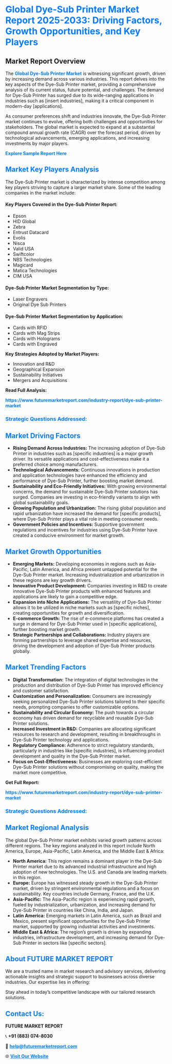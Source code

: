 <h1 style="color: #007BFF;">Global Dye-Sub Printer Market Report 2025-2033: Driving Factors, Growth Opportunities, and Key Players</h1>

<section id="overview">
<h2>Market Report Overview</h2>
<p>The <a href="https://www.futuremarketreport.com/industry-report/dye-sub-printer-market" style="color: #007BFF; text-decoration: none;"><strong>Global Dye-Sub Printer Market</strong></a> is witnessing significant growth, driven by increasing demand across various industries. This report delves into the key aspects of the Dye-Sub Printer market, providing a comprehensive analysis of its current status, future potential, and challenges. The demand for Dye-Sub Printer has surged due to its wide-ranging applications in industries such as [insert industries], making it a critical component in modern-day [applications].</p>
<p>As consumer preferences shift and industries innovate, the Dye-Sub Printer market continues to evolve, offering both challenges and opportunities for stakeholders. The global market is expected to expand at a substantial compound annual growth rate (CAGR) over the forecast period, driven by technological advancements, emerging applications, and increasing investments by major players.</p>
</section>

<section id="overview">
<p><a href="https://www.futuremarketreport.com/request-sample/reportId=98103" style="color: #007BFF; text-decoration: none;"><strong>Explore Sample Report Here</strong></a></p>
</section>

<section id="key-players">
<h2 style="color: #007BFF;">Market Key Players Analysis</h2>
<p>The Dye-Sub Printer market is characterized by intense competition among key players striving to capture a larger market share. Some of the leading companies in the market include:</p>
<h4>Key Players Covered in the Dye-Sub Printer Report:</h4>
<ul><li>Epson</li><li>HID Global</li><li>Zebra</li><li>Entrust Datacard</li><li>Evolis</li><li>Nisca</li><li>Valid USA</li><li>Swiftcolor</li><li>NBS Technologies</li><li>Magicard</li><li>Matica Technologies</li><li>CIM USA</li></ul>
<h4>Dye-Sub Printer Market Segmentation by Type:</h4>
<ul><li>Laser Engravers</li><li>Original Dye Sub Printers</li></ul>

<h4>Dye-Sub Printer Market Segmentation by Application:</h4>
<ul><li>Cards with RFID</li><li>Cards with Mag Strips</li><li>Cards with Holograms</li><li>Cards with Engraved</li></ul>
<p><strong>Key Strategies Adopted by Market Players:</strong></p>
<ul>
<li>Innovation and R&D</li>
<li>Geographical Expansion</li>
<li>Sustainability Initiatives</li>
<li>Mergers and Acquisitions</li>
</ul>
</section>

<section>
<p><strong>Read Full Analysis: </strong></p><a href="https://www.futuremarketreport.com/industry-report/dye-sub-printer-market" style="color: #007BFF; text-decoration: none;"><strong>https://www.futuremarketreport.com/industry-report/dye-sub-printer-market</strong></a>
<h3 style="color: #007BFF;">Strategic Questions Addressed:</h3>
</section>

<section id="driving-factors">
<h2 style="color: #007BFF;">Market Driving Factors</h2>
<ul>
<li><strong>Rising Demand Across Industries:</strong> The increasing adoption of Dye-Sub Printer in industries such as [specific industries] is a major growth driver. Its versatile applications and cost-effectiveness make it a preferred choice among manufacturers.</li>
<li><strong>Technological Advancements:</strong> Continuous innovations in production and application technologies have enhanced the efficiency and performance of Dye-Sub Printer, further boosting market demand.</li>
<li><strong>Sustainability and Eco-Friendly Initiatives:</strong> With growing environmental concerns, the demand for sustainable Dye-Sub Printer solutions has surged. Companies are investing in eco-friendly variants to align with global sustainability goals.</li>
<li><strong>Growing Population and Urbanization:</strong> The rising global population and rapid urbanization have increased the demand for [specific products], where Dye-Sub Printer plays a vital role in meeting consumer needs.</li>
<li><strong>Government Policies and Incentives:</strong> Supportive government regulations and incentives for industries using Dye-Sub Printer have created a conducive environment for market growth.</li>
</ul>
</section>

<section id="growth-opportunities">
<h2 style="color: #007BFF;">Market Growth Opportunities</h2>
<ul>
<li><strong>Emerging Markets:</strong> Developing economies in regions such as Asia-Pacific, Latin America, and Africa present untapped potential for the Dye-Sub Printer market. Increasing industrialization and urbanization in these regions are key growth drivers.</li>
<li><strong>Innovative Product Development:</strong> Companies investing in R&D to create innovative Dye-Sub Printer products with enhanced features and applications are likely to gain a competitive edge.</li>
<li><strong>Expansion into Niche Applications:</strong> The versatility of Dye-Sub Printer allows it to be utilized in niche markets such as [specific niches], creating opportunities for growth and diversification.</li>
<li><strong>E-commerce Growth:</strong> The rise of e-commerce platforms has created a surge in demand for Dye-Sub Printer used in [specific applications], further boosting market growth.</li>
<li><strong>Strategic Partnerships and Collaborations:</strong> Industry players are forming partnerships to leverage shared expertise and resources, driving the development and adoption of Dye-Sub Printer products globally.</li>
</ul>
</section>

<section id="trending-factors">
<h2 style="color: #007BFF;">Market Trending Factors</h2>
<ul>
<li><strong>Digital Transformation:</strong> The integration of digital technologies in the production and distribution of Dye-Sub Printer has improved efficiency and customer satisfaction.</li>
<li><strong>Customization and Personalization:</strong> Consumers are increasingly seeking personalized Dye-Sub Printer solutions tailored to their specific needs, prompting companies to offer customizable options.</li>
<li><strong>Sustainability and Circular Economy:</strong> The push towards a circular economy has driven demand for recyclable and reusable Dye-Sub Printer solutions.</li>
<li><strong>Increased Investment in R&D:</strong> Companies are allocating significant resources to research and development, resulting in breakthroughs in Dye-Sub Printer technology and applications.</li>
<li><strong>Regulatory Compliance:</strong> Adherence to strict regulatory standards, particularly in industries like [specific industries], is influencing product development and quality in the Dye-Sub Printer market.</li>
<li><strong>Focus on Cost-Effectiveness:</strong> Businesses are exploring cost-efficient Dye-Sub Printer solutions without compromising on quality, making the market more competitive.</li>
</ul>
</section>

<section>
<p><strong>Get Full Report: </strong></p><a href="https://www.futuremarketreport.com/industry-report/dye-sub-printer-market" style="color: #007BFF; text-decoration: none;"><strong>https://www.futuremarketreport.com/industry-report/dye-sub-printer-market</strong></a>
<h3 style="color: #007BFF;">Strategic Questions Addressed:</h3>
</section>


<section id="regional-analysis">
<h2 style="color: #007BFF;">Market Regional Analysis</h2>
<p>The global Dye-Sub Printer market exhibits varied growth patterns across different regions. The key regions analyzed in this report include North America, Europe, Asia-Pacific, Latin America, and the Middle East & Africa:</p>
<ul>
<li><strong>North America:</strong> This region remains a dominant player in the Dye-Sub Printer market due to its advanced industrial infrastructure and high adoption of new technologies. The U.S. and Canada are leading markets in this region.</li>
<li><strong>Europe:</strong> Europe has witnessed steady growth in the Dye-Sub Printer market, driven by stringent environmental regulations and a focus on sustainability. Key countries include Germany, France, and the U.K.</li>
<li><strong>Asia-Pacific:</strong> The Asia-Pacific region is experiencing rapid growth, fueled by industrialization, urbanization, and increasing demand for Dye-Sub Printer in countries like China, India, and Japan.</li>
<li><strong>Latin America:</strong> Emerging markets in Latin America, such as Brazil and Mexico, present significant opportunities for the Dye-Sub Printer market, supported by growing industrial activities and investments.</li>
<li><strong>Middle East & Africa:</strong> The region’s growth is driven by expanding industries, infrastructure development, and increasing demand for Dye-Sub Printer in sectors like [specific sectors].</li>
</ul>
</section>

<footer>
<h2 style="color: #007BFF;">About FUTURE MARKET REPORT</h2>
<p>We are a trusted name in market research and advisory services, delivering actionable insights and strategic support to businesses across diverse industries. Our expertise lies in offering:</p>

<p>Stay ahead in today’s competitive landscape with our tailored research solutions.</p>

<h2 style="color: #007BFF;">Contact Us:</h2>
<p><strong>FUTURE MARKET REPORT</strong></p>
<p>📞 <strong>+91 (883) 074-8030</strong></p>
<p>📧 <strong><a href="mailto:help@futuremarketreport.com" style="color: #007BFF;">help@futuremarketreport.com</a></strong></p>
<p>🌐 <strong><a href="https://www.futuremarketreport.com/" style="color: #007BFF;">Visit Our Website</a></strong></p>
</footer>